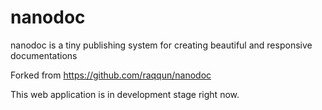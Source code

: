 nanodoc
=======

nanodoc is a tiny publishing system for creating beautiful and responsive documentations

Forked from https://github.com/raqqun/nanodoc

This web application is in development stage right now. 
